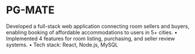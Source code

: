 # PG-MATE
 Developed a full-stack web application connecting room sellers and buyers, enabling booking of affordable accommodations to users in 5+ cities. • Implemented 4 features for room listing, purchasing, and seller review systems. • Tech stack: React, Node.js, MySQL
